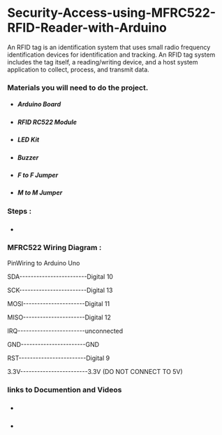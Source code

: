 # Security-Access-using-MFRC522-RFID-Reader-with-Arduino
An RFID tag is an identification system that uses small radio frequency identification devices for identification and tracking. An RFID tag system includes the tag itself, a reading/writing device, and a host system application to collect, process, and transmit data.
### Materials you will need to do the project.
* ##### Arduino Board       
* ##### RFID RC522 Module
* ##### LED Kit
* ##### Buzzer
* ##### F to F Jumper
* ##### M to M Jumper
### Steps : 
* ##### 

### MFRC522 Wiring Diagram : 
PinWiring to Arduino Uno

SDA------------------------Digital 10

SCK------------------------Digital 13

MOSI----------------------Digital 11

MISO----------------------Digital 12

IRQ------------------------unconnected

GND-----------------------GND

RST------------------------Digital 9

3.3V------------------------3.3V (DO NOT CONNECT TO 5V) 




### links to Documention and Videos

* ##### []()

* ##### [ ]()



